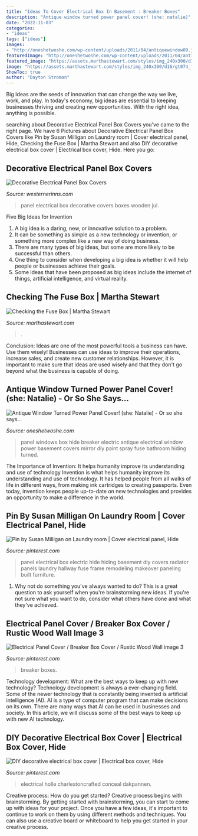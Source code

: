 ```yaml
---
title: "Ideas To Cover Electrical Box In Basement : Breaker Boxes"
description: "Antique window turned power panel cover! (she: natalie)"
date: "2022-11-03"
categories:
- "ideas"
tags: ["ideas"]
images:
- "http://oneshetwoshe.com/wp-content/uploads/2011/04/antiquewindow09.jpg"
featuredImage: "http://oneshetwoshe.com/wp-content/uploads/2011/04/antiquewindow09.jpg"
featured_image: "https://assets.marthastewart.com/styles/img_240x300/d16/gt074_fusebox1_s/gt074_fusebox1_s_xl.jpg?itok=FLiUVZ5s"
image: "https://assets.marthastewart.com/styles/img_240x300/d16/gt074_fusebox1_s/gt074_fusebox1_s_xl.jpg?itok=FLiUVZ5s"
ShowToc: true
author: "Dayton Stroman"
---
```



Big Ideas are the seeds of innovation that can change the way we live, work, and play. In today's economy, big ideas are essential to keeping businesses thriving and creating new opportunities. With the right idea, anything is possible.

	

		
searching about Decorative Electrical Panel Box Covers you've came to the right page. We have 6 Pictures about Decorative Electrical Panel Box Covers like Pin by Susan Milligan on Laundry room | Cover electrical panel, Hide, Checking the Fuse Box | Martha Stewart and also DIY decorative electrical box cover | Electrical box cover, Hide. Here you go:
		
    
## Decorative Electrical Panel Box Covers

<img loading=lazy src="http://westernerinns.com/wp-content/uploads/2017/12/decorative-electrical-panel-box-covers.jpg" onerror="this.onerror=null;this.src='https://tse4.mm.bing.net/th?id=OIP.UZWCKhZuaMbUJ-CMUkfazQHaML&amp;pid=15.1';" alt="Decorative Electrical Panel Box Covers">

_Source: westernerinns.com_

>panel electrical box decorative covers boxes wooden jul. 

	

Five Big Ideas for Invention
1. A big idea is a daring, new, or innovative solution to a problem. 
2. It can be something as simple as a new technology or invention, or something more complex like a new way of doing business. 
3. There are many types of big ideas, but some are more likely to be successful than others. 
4. One thing to consider when developing a big idea is whether it will help people or businesses achieve their goals. 
5. Some ideas that have been proposed as big ideas include the internet of things, artificial intelligence, and virtual reality.

    
## Checking The Fuse Box | Martha Stewart

<img loading=lazy src="https://assets.marthastewart.com/styles/img_240x300/d16/gt074_fusebox1_s/gt074_fusebox1_s_xl.jpg?itok=FLiUVZ5s" onerror="this.onerror=null;this.src='https://tse1.mm.bing.net/th?id=OIP.MRVvjaNRSXUGqyi-cBusfAHaJQ&amp;pid=15.1';" alt="Checking the Fuse Box | Martha Stewart">

_Source: marthastewart.com_

>. 

	

Conclusion: Ideas are one of the most powerful tools a business can have. Use them wisely!
Businesses can use ideas to improve their operations, increase sales, and create new customer relationships. However, it is important to make sure that ideas are used wisely and that they don't go beyond what the business is capable of doing.

    
## Antique Window Turned Power Panel Cover! (she: Natalie) - Or So She Says...

<img loading=lazy src="http://oneshetwoshe.com/wp-content/uploads/2011/04/antiquewindow09.jpg" onerror="this.onerror=null;this.src='https://tse4.mm.bing.net/th?id=OIP.eSNttvEAQWjJf8hnAoRGDQAAAA&amp;pid=15.1';" alt="Antique Window Turned Power Panel Cover! (she: Natalie) - Or so she says...">

_Source: oneshetwoshe.com_

>panel windows box hide breaker electric antique electrical window power basement covers mirror diy paint spray fuse bathroom hiding turned. 

	

The Importance of Invention: It helps humanity improve its understanding and use of technology
Invention is what helps humanity improve its understanding and use of technology. It has helped people from all walks of life in different ways, from making ink cartridges to creating passports. Even today, invention keeps people up-to-date on new technologies and provides an opportunity to make a difference in the world.

    
## Pin By Susan Milligan On Laundry Room | Cover Electrical Panel, Hide

<img loading=lazy src="https://i.pinimg.com/736x/44/29/59/44295912556f3e9fc8e7697ce3346969--front-hallway-box-covers.jpg" onerror="this.onerror=null;this.src='https://tse4.mm.bing.net/th?id=OIP._nKG1R8UW1BiqGMdmqfliwHaJ4&amp;pid=15.1';" alt="Pin by Susan Milligan on Laundry room | Cover electrical panel, Hide">

_Source: pinterest.com_

>panel electrical box electric hide hiding basement diy covers radiator panels laundry hallway fuse frame remodeling makeover paneling built furniture. 

	

1. Why not do something you've always wanted to do? This is a great question to ask yourself when you're brainstorming new ideas. If you're not sure what you want to do, consider what others have done and what they've achieved.

    
## Electrical Panel Cover / Breaker Box Cover / Rustic Wood Wall Image 3

<img loading=lazy src="https://i.pinimg.com/originals/cc/e0/71/cce07185c9a5e14d69fc326c9b377405.jpg" onerror="this.onerror=null;this.src='https://tse4.mm.bing.net/th?id=OIP.oFmcXPmdZQJL8st2yphf3gHaM_&amp;pid=15.1';" alt="Electrical Panel Cover / Breaker Box Cover / Rustic Wood Wall image 3">

_Source: pinterest.com_

>breaker boxes. 

	

Technology development: What are the best ways to keep up with new technology?
Technology development is always a ever-changing field. Some of the newer technology that is constantly being invented is artificial intelligence (AI). AI is a type of computer program that can make decisions on its own. There are many ways that AI can be used in businesses and society. In this article, we will discuss some of the best ways to keep up with new AI technology.

    
## DIY Decorative Electrical Box Cover | Electrical Box Cover, Hide

<img loading=lazy src="https://i.pinimg.com/736x/b2/5f/b2/b25fb2bdedd69ff90093341b3543cc20.jpg" onerror="this.onerror=null;this.src='https://tse3.mm.bing.net/th?id=OIP.Zth5IoNCKP1RSWnx-KB2IQHaLH&amp;pid=15.1';" alt="DIY decorative electrical box cover | Electrical box cover, Hide">

_Source: pinterest.com_

>electrical holle charlestoncrafted conceal dakpannen. 

	

Creative process: How do you get started?
Creative process begins with brainstorming. By getting started with brainstorming, you can start to come up with ideas for your project. Once you have a few ideas, it's important to continue to work on them by using different methods and techniques. You can also use a creative board or whiteboard to help you get started in your creative process.

